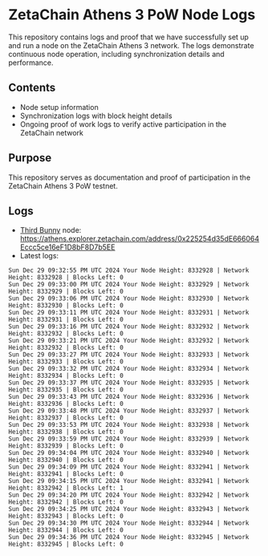 # ZetaChain Athens 3 PoW Node Logs
This repository contains logs and proof that we have successfully set up and run a node on the ZetaChain Athens 3 network. The logs demonstrate continuous node operation, including synchronization details and performance.

## Contents
- Node setup information
- Synchronization logs with block height details
- Ongoing proof of work logs to verify active participation in the ZetaChain network

## Purpose
This repository serves as documentation and proof of participation in the ZetaChain Athens 3 PoW testnet.

## Logs

- [Third Bunny](https://thirdbunny.xyz/) node: https://athens.explorer.zetachain.com/address/0x225254d35dE666064Eccc5ce16eF1D8bF8D7b5EE
- Latest logs:
```
Sun Dec 29 09:32:55 PM UTC 2024 Your Node Height: 8332928 | Network Height: 8332928 | Blocks Left: 0
Sun Dec 29 09:33:00 PM UTC 2024 Your Node Height: 8332929 | Network Height: 8332929 | Blocks Left: 0
Sun Dec 29 09:33:06 PM UTC 2024 Your Node Height: 8332930 | Network Height: 8332930 | Blocks Left: 0
Sun Dec 29 09:33:11 PM UTC 2024 Your Node Height: 8332931 | Network Height: 8332931 | Blocks Left: 0
Sun Dec 29 09:33:16 PM UTC 2024 Your Node Height: 8332932 | Network Height: 8332932 | Blocks Left: 0
Sun Dec 29 09:33:21 PM UTC 2024 Your Node Height: 8332932 | Network Height: 8332932 | Blocks Left: 0
Sun Dec 29 09:33:27 PM UTC 2024 Your Node Height: 8332933 | Network Height: 8332933 | Blocks Left: 0
Sun Dec 29 09:33:32 PM UTC 2024 Your Node Height: 8332934 | Network Height: 8332934 | Blocks Left: 0
Sun Dec 29 09:33:37 PM UTC 2024 Your Node Height: 8332935 | Network Height: 8332935 | Blocks Left: 0
Sun Dec 29 09:33:43 PM UTC 2024 Your Node Height: 8332936 | Network Height: 8332936 | Blocks Left: 0
Sun Dec 29 09:33:48 PM UTC 2024 Your Node Height: 8332937 | Network Height: 8332937 | Blocks Left: 0
Sun Dec 29 09:33:53 PM UTC 2024 Your Node Height: 8332938 | Network Height: 8332938 | Blocks Left: 0
Sun Dec 29 09:33:59 PM UTC 2024 Your Node Height: 8332939 | Network Height: 8332939 | Blocks Left: 0
Sun Dec 29 09:34:04 PM UTC 2024 Your Node Height: 8332940 | Network Height: 8332940 | Blocks Left: 0
Sun Dec 29 09:34:09 PM UTC 2024 Your Node Height: 8332941 | Network Height: 8332941 | Blocks Left: 0
Sun Dec 29 09:34:15 PM UTC 2024 Your Node Height: 8332941 | Network Height: 8332942 | Blocks Left: 1
Sun Dec 29 09:34:20 PM UTC 2024 Your Node Height: 8332942 | Network Height: 8332942 | Blocks Left: 0
Sun Dec 29 09:34:25 PM UTC 2024 Your Node Height: 8332943 | Network Height: 8332943 | Blocks Left: 0
Sun Dec 29 09:34:30 PM UTC 2024 Your Node Height: 8332944 | Network Height: 8332944 | Blocks Left: 0
Sun Dec 29 09:34:36 PM UTC 2024 Your Node Height: 8332945 | Network Height: 8332945 | Blocks Left: 0
```
